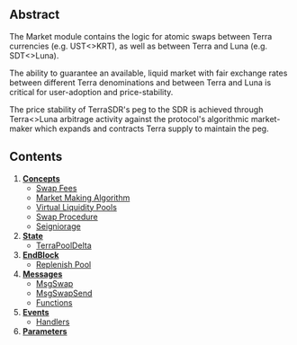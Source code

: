 ## Abstract

The Market module contains the logic for atomic swaps between Terra currencies (e.g. UST<>KRT), as well as between Terra and Luna (e.g. SDT<>Luna).

The ability to guarantee an available, liquid market with fair exchange rates between different Terra denominations and between Terra and Luna is critical for user-adoption and price-stability.

The price stability of TerraSDR's peg to the SDR is achieved through Terra<>Luna arbitrage activity against the protocol's algorithmic market-maker which expands and contracts Terra supply to maintain the peg.

## Contents

1. **[Concepts](01_concepts.md)**
    - [Swap Fees](01_concepts.md#Swap-Fees)
    - [Market Making Algorithm](01_concepts.md#Market-Making-Algorithm)
    - [Virtual Liquidity Pools](01_concepts.md#Virtual-Liquidity-Pools)
    - [Swap Procedure](01_concepts.md#Swap-Procedure)
    - [Seigniorage](01_concepts.md#Seigniorage)
2. **[State](02_state.md)**
    - [TerraPoolDelta](02_state.md#TerraPoolDelta)
3. **[EndBlock](03_end_block.md)**
    - [Replenish Pool](03_end_block.md#Replenish-Pool)
4. **[Messages](04_messages.md)**
    - [MsgSwap](04_messages.md#MsgSwap)
    - [MsgSwapSend](04_messages.md#MsgSwapSend)
    - [Functions](04_messages.md#Functions)
5. **[Events](05_events.md)**
    - [Handlers](05_events.md#Handlers)
5. **[Parameters](06_params.md)**